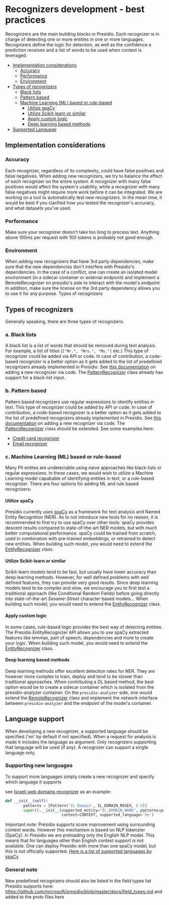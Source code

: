 # Recognizers development - best practices

Recognizers are the main building blocks in Presidio. Each recognizer is in charge of detecting one or more entities in one or more languages.
Recognizers define the logic for detection, as well as the confidence a prediction receives and a list of words to be used when context is leveraged.


* [Implementation considerations](#implementation-considerations)
  + [Accuracy](#accuracy)
  + [Performance](#performance)
  + [Environment](#environment)
* [Types of recognizers](#types-of-recognizers)
  + [Black lists](#a-black-lists)
  + [Pattern based](#b-pattern-based)
  + [Machine Learning (ML) based or rule-based](#c-machine-learning--ml--based-or-rule-based)
    - [Utilize spaCy](#utilize-spacy)
    - [Utilize Scikit-learn or similar](#utilize-scikit-learn-or-similar)
    - [Apply custom logic](#apply-custom-logic)
    - [Deep learning based methods](#deep-learning-based-methods)
* [Supported Language](#Language-support)


## Implementation considerations

### Accuracy

Each recognizer, regardless of its complexity, could have false positives and false negatives. When adding new recognizers, we try to balance the effect of each recognizer on the entire system. A recognizer with many false positives would affect the system's usability, while a recognizer with many false negatives might require more work before it can be integrated. We are working on a tool to automatically test new recognizers. In the mean time, it would be best if you clarified how you tested the recognizer's accuracy, and what datasets you've used.

### Performance

Make sure your recognizer doesn't take too long to process text. Anything above 100ms per request with 100 tokens is probably not good enough.

### Environment

When adding new recognizers that have 3rd party dependencies, make sure that the new dependencies don't interfere with Presidio's dependencies. In the case of a conflict, one can create an isolated model environment (in a sidecar container or external endpoint) and implement a RemoteRecognizer on presidio's side to interact with the model's endpoint. In addition, make sure the license on the 3rd party dependency allows you to use it for any purpose.
Types of recognizers

## Types of recognizers

Generally speaking, there are three types of recognizers:

### a. Black lists

A black list is a list of words that should be removed during text analysis. For example, a list of titles (`["Mr.", "Mrs.", "Ms."]` etc.)
This type of recognizer could be added via API or code. In case of contribution, a code-based recognizer is a better option as it gets added to the list of predefined recognizers already implemented in Presidio.
See [this documentation](docs/custom_fields.md#via-code) on adding a new recognizer via code. The [PatternRecognizer](presidio-analyzer/presidio_analyzer/pattern_recognizer.py) class already has support for a black-list input.

### b. Pattern based

Pattern based recognizers use regular expressions to identify entities in text.
This type of recognizer could be added by API or code. In case of contribution,
a code-based recognizer is a better option as it gets added to the list of predefined recognizers already implemented in Presidio.
See [this documentation](docs/custom_fields.md#via-code) on adding a new recognizer via code.
The [PatternRecognizer](presidio-analyzer/presidio_analyzer/pattern_recognizer.py) class should be extended.
See some examples here:
  - [Credit card recognizer](presidio-analyzer/presidio_analyzer/predefined_recognizers/credit_card_recognizer.py)
  - [Email recognizer](presidio-analyzer/presidio_analyzer/predefined_recognizers/email_recognizer.py)

### c. Machine Learning (ML) based or rule-based

Many PII entites are undetectable using naive approaches like black-lists or regular expressions.
In these cases, we would wish to utilize a Machine Learning model capabable of identifying entities in text,
or a rule-based recognizer. There are four options for adding ML and rule based recognizers:

#### Utilize spaCy

Presidio currently uses [spaCy](https://spacy.io/) as a framework for text analysis and Named Entity Recognition (NER).
As to not introduce new tools for no reason, it is recommended to first try to use spaCy over other tools.
spaCy provides descent results compared to state-of-the-art NER models, but with much better computational performance.
spaCy could be trained from scratch, used in combination with pre-trained embeddings, or retrained to detect new entities.
When building such model, you would need to extend the [EntityRecognizer](presidio-analyzer/presidio_analyzer/entity_recognizer.py) class.

#### Utilize Scikit-learn or similar

Scikit-learn models tend to be fast, but usually have lower accuracy than deep learning methods. However, for well defined problems with well defined features, they can provide very good results.
Since deep learning models tend to be complex and slow, we encourage you to first test a traditional approach (like Conditional Random Fields) before going directly into state-of-the-art *Sesame-Street* character based models...
When building such model, you would need to extend the [EntityRecognizer](presidio-analyzer/presidio_analyzer/entity_recognizer.py) class.

#### Apply custom logic

In some cases, rule-based logic provides the best way of detecting entities.
The Presidio EntityRecognizer API allows you to use spaCy extracted features like lemmas, part of speech, dependencies and more to create your logic. When building such model, you would need to extend the [EntityRecognizer](presidio-analyzer/presidio_analyzer/entity_recognizer.py) class.

#### Deep learning based methods

Deep learning methods offer excellent detection rates for NER.
They are however more complex to train, deploy and tend to be slower than traditional approaches.
When contributing a DL based method, the best option would be to create a sidecar container which is isolated from the presidio-analyzer container. On the `presidio-analyzer` side, one would extend the [RemoteRecognizer](presidio-analyzer/presidio_analyzer/remote_recognizer.py) class and implement the network interface between `presidio-analyzer` and the endpoint of the model's container.

## Language support
When developing a new recognizer, a supported language should be specified ('en' by default if not specified). When a request for analysis is made it includes the language as argument. Only recognizers supporting that language will be used (if any). A recognizer can support a single language only.

### Supporting new languages
To support more languages simply create a new recognizer and specify which language it supports

see [Israeli web domains recognizer](../presidio-analyzer/presidio_analyzer/predefined_recognizers/il_domain_recognizer.py) as an example:

```python
def __init__(self):
        patterns = [Pattern('IL Domain', IL_DOMAIN_REGEX, 0.5)]
        super().__init__(supported_entity="IL_DOMAIN_NAME", patterns=patterns,
                         context=CONTEXT, supported_language='he')
```

Important note: Presidio supports score improvement using surrounding context words. However this mechanism is based on NLP tokenzier (SpaCy). In Presidio we are preloading only the English NLP model. This means that for languages other than English context support is not available.
One can deploy Presidio with more than one spaCy model, but this is not officially supported. [Here is a list of supported languages by spaCy](https://spacy.io/usage/models)

### General note

New predefined recognizers should also be listed in the field types list Presidio supports here: https://github.com/microsoft/presidio/blob/master/docs/field_types.md and added to the proto files here
